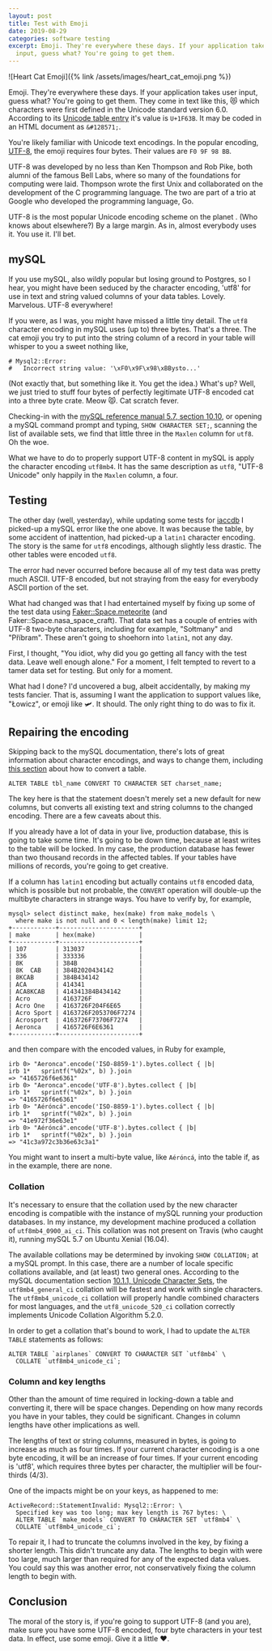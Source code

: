```yaml
---
layout: post
title: Test with Emoji
date: 2019-08-29
categories: software testing
excerpt: Emoji. They're everywhere these days. If your application takes user
  input, guess what? You're going to get them.
---
```


![Heart Cat Emoji]({% link /assets/images/heart_cat_emoji.png %})

Emoji. They're everywhere these days. If your application takes user input,
guess what? You're going to get them. They come in text like this, 😻 which
characters were first defined in the Unicode standard version 6.0.
According to its [Unicode table
entry](https://unicode-table.com/en/1F63B/)
it's value is `U+1F63B`. It may be coded
in an HTML document as `&#128571;`.

You're likely familiar with Unicode
text encodings. In the popular encoding,
[UTF-8](https://tools.ietf.org/html/rfc3629), the emoji requires four
bytes. Their values are `F0 9F 98 BB`.

UTF-8 was developed by no less than Ken Thompson and Rob Pike, both
alumni of the famous Bell Labs, where so many of the foundations for computing
were laid. Thompson wrote the first Unix and collaborated on the development
of the C programming language. The two are part of a trio at Google who
developed the programming language, Go.

UTF-8 is the most popular Unicode encoding scheme on the planet
. (Who knows about elsewhere?) By a large
margin. As in, almost everybody uses it. You use it. I'll bet.

## mySQL

If you use mySQL, also wildly popular but losing ground to Postgres, so I hear,
you might have been seduced by the character encoding, 'utf8' for use in text
and string valued columns of your data tables. Lovely. Marvelous. UTF-8
everywhere!

If you were, as I was, you might have missed a little tiny detail.
The `utf8` character encoding in mySQL uses (up to) three bytes.
That's a three. The cat emoji you try to put into the string
column of a record in your table will whisper to you a sweet nothing like,

    # Mysql2::Error:
    #   Incorrect string value: '\xF0\x9F\x98\xBBysto...'

(Not exactly that, but something like it. You get the idea.) What's up?
Well, we just tried to stuff four bytes of perfectly legitimate UTF-8 encoded
cat into a three byte crate. Meow 😾. Cat scratch fever.

Checking-in with the [mySQL reference manual 5.7, section
10.10](https://dev.mysql.com/doc/refman/5.7/en/charset-charsets.html),
or opening a mySQL command prompt and typing, `SHOW CHARACTER SET;`,
scanning the list of available sets, we find that little three in the
`Maxlen` column for `utf8`. Oh the woe.

What we have to do to properly support UTF-8 content in mySQL is apply
the character encoding `utf8mb4`. It has the same description as `utf8`,
"UTF-8 Unicode" only happily in the `Maxlen` column, a four.

## Testing

The other day (well, yesterday), while updating some tests for
[iaccdb](https://github.com/wbreeze/iaccdb) I picked-up a mySQL error
like the one above. It was because the table, by some accident of inattention,
had picked-up a `latin1` character encoding. The story is the same for
`utf8` encodings, although slightly less drastic. The other tables were
encoded `utf8`.

The error had never occurred before because all of my test data was pretty
much ASCII. UTF-8 encoded, but not straying from the easy for everybody
ASCII portion of the set.

What had changed was that I had entertained myself by fixing up some of
the test data using
[Faker::Space.meteorite](https://github.com/faker-ruby/faker/blob/020effa0d37e344a60819a4f9dd78a9b01b1c56a/lib/locales/en/space.yml)
(and Faker::Space.nasa_space_craft).
That data set has a couple of entries with UTF-8 two-byte characters, including
for example, "Sołtmany" and "Příbram". These aren't going to shoehorn into
`latin1`, not any day.

First, I thought, "You idiot, why did you go getting all fancy with the
test data. Leave well enough alone." For a moment, I felt tempted to revert
to a tamer data set for testing. But only for a moment.

What had I done? I'd uncovered a bug, albeit accidentally, by making my
tests fancier.
That is, assuming I want the application to support values like, "Łowicz",
or emoji like 🛩️.  It should.  The only right thing to do was to fix it.

## Repairing the encoding

Skipping back to the mySQL documentation, there's lots of great information
about character encodings, and ways to change them, including [this
section](https://dev.mysql.com/doc/refman/5.7/en/alter-table.html#alter-table-character-set)
about how to convert a table.

    ALTER TABLE tbl_name CONVERT TO CHARACTER SET charset_name;

The key here is that the statement doesn't merely set a new default for
new columns, but converts all existing text and string columns to the
changed encoding. There are a few caveats about this.

If you already have a lot of data in your live, production database, this is
going to take some time. It's going to be down time, because at least writes to
the table will be locked. In my case, the production database has fewer than
two thousand records in the affected tables. If your tables have millions of
records, you're going to get creative.

If a column has `latin1` encoding but actually contains `utf8` encoded
data, which is possible but not probable, the `CONVERT` operation will
double-up the multibyte characters in strange ways. You have to verify by,
for example,

    mysql> select distinct make, hex(make) from make_models \
      where make is not null and 0 < length(make) limit 12;
    +------------+----------------------+
    | make       | hex(make)            |
    +------------+----------------------+
    | 107        | 313037               |
    | 336        | 333336               |
    | 8K         | 384B                 |
    | 8K  CAB    | 384B2020434142       |
    | 8KCAB      | 384B434142           |
    | ACA        | 414341               |
    | ACA8KCAB   | 414341384B434142     |
    | Acro       | 4163726F             |
    | Acro One   | 4163726F204F6E65     |
    | Acro Sport | 4163726F2053706F7274 |
    | Acrosport  | 4163726F73706F7274   |
    | Aeronca    | 4165726F6E6361       |
    +------------+----------------------+

and then compare with the encoded values, in Ruby for example,


    irb 0> "Aeronca".encode('ISO-8859-1').bytes.collect { |b|
    irb 1*   sprintf("%02x", b) }.join
    => "4165726f6e6361"
    irb 0> "Aeronca".encode('UTF-8').bytes.collect { |b|
    irb 1*   sprintf("%02x", b) }.join
    => "4165726f6e6361"
    irb 0> "Aéróncá".encode('ISO-8859-1').bytes.collect { |b|
    irb 1*   sprintf("%02x", b) }.join
    => "41e972f36e63e1"
    irb 0> "Aéróncá".encode('UTF-8').bytes.collect { |b|
    irb 1*   sprintf("%02x", b) }.join
    => "41c3a972c3b36e63c3a1"

You might want to insert a multi-byte value, like `Aéróncá`, into the table
if, as in the example, there are none.

### Collation

It's necessary to ensure that the collation used by the new character
encoding is compatible with the instance of mySQL running your production
databases. In my instance, my development machine produced a collation
of `utf8mb4_0900_ai_ci`. This collation was not present on Travis
(who caught it), running mySQL 5.7 on Ubuntu Xenial (16.04).

The available collations may be determined by invoking
`SHOW COLLATION;` at a mySQL prompt. In this case, there are a number
of locale specific collations available, and (at least) two general ones.
According to the mySQL documentation section [10.1.1, Unicode Character
Sets](https://dev.mysql.com/doc/refman/5.7/en/charset-unicode-sets.html),
the `utf8mb4_general_ci` collation will be fastest and work with single
characters. The `utf8mb4_unicode_ci` collation will properly handle
combined characters for most languages, and the `utf8_unicode_520_ci`
collation correctly implements Unicode Collation Algorithm 5.2.0.

In order to get a collation that's bound to work, I had to update the
`ALTER TABLE` statements as follows:

    ALTER TABLE `airplanes` CONVERT TO CHARACTER SET `utf8mb4` \
      COLLATE `utf8mb4_unicode_ci`;

### Column and key lengths

Other than the amount of time required in locking-down a table and
converting it, there will be space changes. Depending on how many
records you have in your tables, they could be significant.
Changes in column lengths have other implications as well.

The lengths of text or string columns, measured in bytes, is going to
increase as much as four times. If your current character encoding is a
one byte encoding, it will be an increase of four times. If your current
encoding is 'utf8', which requires three bytes per character,
the multiplier will be four-thirds (4/3).

One of the impacts might be on your keys, as happened to me:

    ActiveRecord::StatementInvalid: Mysql2::Error: \
      Specified key was too long; max key length is 767 bytes: \
      ALTER TABLE `make_models` CONVERT TO CHARACTER SET `utf8mb4` \
      COLLATE `utf8mb4_unicode_ci`;

To repair it, I had to truncate the columns involved in the key, by fixing
a shorter length. This didn't truncate any data. The lengths to begin with
were too large, much larger than required for any of the expected data values.
You could say this was another error, not conservatively fixing the column
length to begin with.

## Conclusion

The moral of the story is, if you're going to support UTF-8 (and you are),
make sure you have some UTF-8 encoded, four byte characters in your test data.
In effect, use some emoji. Give it a little ❤️.
